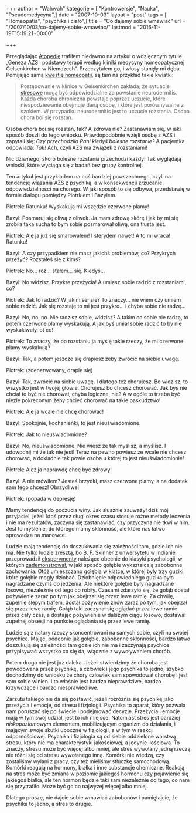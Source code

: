 +++
author = "Wahwah"
kategorie = [ "Kontrowersje", "Nauka", "Pseudomedycyna",]
date = "2007-10-03"
layout = "post"
tags = [ "Homeopatia", "psychika i ciało",]
title = "Co dajemy sobie wmawiać"
url = "/2007/10/03/co-dajemy-sobie-wmawiac/"
lastmod = "2016-11-19T15:19:21+00:00"

+++

Przeglądając [Atopedię][1] trafiłem niedawno na artykuł o wdzięcznym tytule „Geneza AZS i podstawy terapii według kliniki medycyny homeopatycznej Gelsenkirchen w Niemczech”. Przeczytałem go, i włosy stanęły mi dęba. Pomijając samą [kwestię homeopatii][2], są tam na przykład takie kwiatki:

> Postępowanie w klinice w Gelsenkirchen zakłada, że sytuacje [stresowe][3] mogą być odpowiedzialne za powstanie neurodermitis. Każda choroba chroniczna powstaje poprzez uczucie, które niespodziewanie obejmuje daną osobę, i które jest porównywalne z szokiem. W przypadku neurodermitis jest to uczucie rozstania. Osoba chora boi się rozstań.

Osoba chora boi się rozstań, tak? A zdrowa nie? Zastanawiam się, w jaki sposób doszli do tego wniosku. Prawdopodobnie wzięli osobę z AZS i zapytali się: _Czy przechodziła Pani kiedyś bolesne rozstanie?_ A pacjentka odpowiada: _Tak!_ Ach, czyli AZS ma związek z rozstaniami!

<!--more-->Nic dziwnego, skoro bolesne rozstania przechodzi każdy! Tak wyglądają wnioski, które wyciąga się z badań bez grupy kontrolnej.

Ten artykuł jest przykładem na coś bardziej powszechnego, czyli na tendencję wiązania AZS z psychiką, a w konsekwencji zrzucanie odpowiedzialności na chorego. W jaki sposób to się odbywa, przedstawię w formie dialogu pomiędzy Piotrkiem i Bazylem.

Piotrek: Ratunku! Wyskakują mi wszędzie czerwone plamy!

Bazyl: Posmaruj się oliwą z oliwek. Ja mam zdrową skórę i jak by mi się zrobiła taka sucha to bym sobie posmarował oliwą, ona tłusta jest.

Piotrek: Ale ja już się smarowałem! I sterydem nawet! A to mi wraca! Ratunku!

Bazyl: A czy przypadkiem nie masz jakichś problemów, co? Przykrych przeżyć? Rozstałeś się z kimś?

Piotrek: No&#8230; roz&#8230; stałem&#8230; się. Kiedyś&#8230;

Bazyl: No widzisz. Przykre przeżycia! A umiesz sobie radzić z rozstaniami, co?

Piotrek: Jak to radzić? W jakim sensie? To znaczy&#8230; nie wiem czy umiem sobie radzić. Jak się rozstaję to mi jest przykro&#8230; i chyba sobie nie radzę&#8230;
  
Bazyl: No, no, no. Nie radzisz sobie, widzisz? A takim co sobie nie radzą, to potem czerwone plamy wyskakują. A jak byś umiał sobie radzić to by nie wyskakiwały, ot co!

Piotrek: To znaczy, że po rozstaniu ja myślę takie rzeczy, że mi czerwone plamy wyskakują?

Bazyl: Tak, a potem jeszcze się drapiesz żeby zwrócić na siebie uwagę.

Piotrek: (zdenerwowany, drapie się)

Bazyl: Tak, zwrócić na siebie uwagę. I dlatego też chorujesz. Bo widzisz, to wszystko jest w twojej głowie. Chorujesz bo chcesz chorować. Jak byś nie chciał to być nie chorował, chyba logiczne, nie? A w ogóle to trzeba być nieźle pokręconym żeby chcieć chorować na takie paskudztwo!

Piotrek: Ale ja wcale nie chcę chorować!

Bazyl: Spokojnie, kochanieńki, to jest nieuświadomione.

Piotrek: Jak to nieuświadomione?

Bazyl: No, nieuświadomione. Nie wiesz że tak myślisz, a myślisz. I udowodnij mi że tak nie jest! Teraz na pewno powiesz że wcale nie chcesz chorować, a dokładnie tak powie osoba u której to jest nieuświadomionie!

Piotrek: Ależ ja naprawdę chcę być zdrowy!

Bazyl: A nie mówiłem? Jesteś brzydki, masz czerwone plamy, a na dodatek sam tego chcesz! Obrzydliwe!

Piotrek: (popada w depresję)

Mamy tendencję do poczucia winy. Jak słusznie zauważył dziś mój przyjaciel, jeżeli ktoś przez długi okres czasu stosuje różne metody leczenia i nie ma rezultatów, zaczyna się zastanawiać, czy przyczyna nie tkwi w nim. Jest to myślenie, do którego mamy skłonność, ale które nas łatwo sprowadza na manowce.

Ludzie mają tendencję do doszukiwania się zależności tam, gdzie ich nie ma. Nie tylko ludzie zresztą, bo B. F. Skinner z unwersytetu w Indianie przeprowadził [eksperymenty][4] należące obecnie do klasyki psychologii, w których [zademonstrował][5], w jaki sposób gołębie wykształcają zabobonne zachowania. Otóż umieszczano gołębia w klatce, w której były trzy guziki, które gołębie mogły dziobać. Dziobnięcie odpowiedniego guzika było nagradzane czymś do jedzenia. Ale niektóre gołębie były nagradzane losowo, niezależnie od tego co robiły. Czasami zdarzyło się, że gołąb dostał pożywienie zaraz po tym jak obejrzał się przez lewe ramię. Za chwilę, zupełnie ślepym trafem, dostał pożywienie znów zaraz po tym, jak obejrzał się przez lewe ramię. Gołąb taki zaczynał się oglądać przez lewe ramie przez cały czas, a dostając pożywienie w dalszym ciągu losowo, dostawał zupełnej obsesji na punkcie oglądania się przez lewe ramię.

Ludzie są z natury rzeczy skoncentrowani na samych sobie, czyli na swojej psychice. Mając, podobnie jak gołębie, zabobonne skłonności, bardzo łatwo doszukują się zależności tam gdzie ich nie ma i zaczynają psychice przypisywać wszystko co się da, włącznie z wywoływaniem chorób.

Potem droga nie jest już daleka. Jeżeli stwierdzimy że choroba jest powodowana przez psychikę, a człowiek i jego psychika to jedno, szybko dochodzimy do wniosku że chory człowiek sam spowodował chorobę i jest sam sobie winien. I to właśnie jest bardzo nieprawdziwe, bardzo krzywdzące i bardzo niesprawiedliwe.

Zarzutu takiego nie da się postawić, jeżeli rozróżnia się psychikę jako przeżycia i emocje, od stresu i fizjologii. Psychika to aparat, który pozwala nam poruszać się po świecie i podejmować decyzje. Przeżycia i emocje mają w tym swój udział, jest to ich miejsce. Natomiast stres jest bardziej _niskopoziomowym_ elementem, mobilizującym organizm do działania, i mającym swoje skutki uboczne w fizjologii, a w tym w reakcji odpornościowej. Psychika i fizjologia są od siebie oddzielone warstwą stresu, który nie ma charakterystyki jakościowej, a jedynie ilościową. To znaczy, stresu może być więcej albo mniej, ale stres wywołany jedną rzeczą nie różni się od stresu wywołanego inną. Komórki nie wiedzą, czy zostaliśmy wylani z pracy, czy też mieliśmy stłuczkę samochodową. Komórki reagują na hormony, białka i inne substancje chemiczne. Reakcją na stres może być zmiana w poziomie jakiegoś hormonu czy pojawienie się jakiegoś białka, ale ten hormon będzie taki sam niezależnie od tego, co nam się przytrafiło. Może być go co najwyżej więcej albo mniej.

Dlatego proszę, nie dajcie sobie wmawiać zabobonów i pamiętajcie, że psychika to jedno, a stres to drugie.

 [1]: http://www.atopowe-zapalenie.pl/atopedia/
 [2]: http://blog.atopowe.pl/2007/09/01/moja-kampania-homeopatia-nie-dziala/
 [3]: http://www.atopowe-zapalenie.pl/atopedia/Stres "Stres"
 [4]: http://psychclassics.yorku.ca/Skinner/Pigeon/
 [5]: http://www.youtube.com/watch?v=mR1O7xd4stY